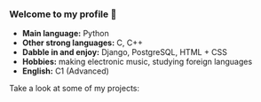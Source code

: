 ### Welcome to my profile 👋

- **Main language:** Python
- **Other strong languages:** C, C++
- **Dabble in and enjoy:** Django, PostgreSQL, HTML + CSS
- **Hobbies:** making electronic music, studying foreign languages
- **English:** C1 (Advanced)

Take a look at some of my projects:

<!--
**ashaikeus/ashaikeus** is a ✨ _special_ ✨ repository because its `README.md` (this file) appears on your GitHub profile.

Here are some ideas to get you started:

- 🔭 I’m currently working on ...
- 🌱 I’m currently learning ...
- 👯 I’m looking to collaborate on ...
- 🤔 I’m looking for help with ...
- 💬 Ask me about ...
- 📫 How to reach me: ...
- 😄 Pronouns: ...
- ⚡ Fun fact: ...
-->
